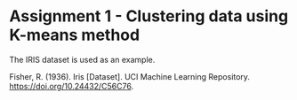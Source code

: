 # Assignment 1 - Clustering data using K-means method
The IRIS dataset is used as an example.

Fisher, R. (1936). Iris [Dataset]. UCI Machine Learning Repository. https://doi.org/10.24432/C56C76.